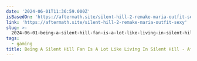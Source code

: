 ```yaml
---
date: '2024-06-01T11:36:59.000Z'
isBasedOn: 'https://aftermath.site/silent-hill-2-remake-maria-outfit-sexy'
link: 'https://aftermath.site/silent-hill-2-remake-maria-outfit-sexy'
slug: >-
  2024-06-01-being-a-silent-hill-fan-is-a-lot-like-living-in-silent-hill-aftermath
tags:
  - gaming
title: Being A Silent Hill Fan Is A Lot Like Living In Silent Hill - Aftermath
---
```

 
